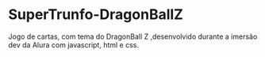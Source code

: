 # SuperTrunfo-DragonBallZ
Jogo de cartas, com tema do DragonBall Z ,desenvolvido durante a imersão dev da Alura com javascript, html e css.
